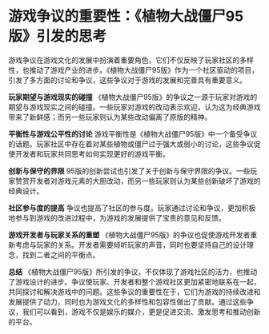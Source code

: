 # 游戏争议的重要性：《植物大战僵尸95版》引发的思考

游戏争议在游戏文化的发展中扮演着重要角色，它们不仅反映了玩家社区的多样性，也推动了游戏产业的进步。《植物大战僵尸95版》作为一个社区驱动的项目，引发了多方面的讨论和争议，这些争议对于游戏的发展和完善具有重要意义。

**玩家期望与游戏现实的碰撞**
《植物大战僵尸95版》的争议之一源于玩家对游戏的期望与游戏现实之间的碰撞。一些玩家对游戏的改动表示欢迎，认为这为经典游戏带来了新鲜感；而另一些玩家则认为某些改动偏离了原版的精神。

**平衡性与游戏公平性的讨论**
游戏平衡性是《植物大战僵尸95版》中一个备受争议的话题。玩家社区中存在着对某些植物或僵尸过于强大或弱小的讨论，这些争议促使开发者和玩家共同思考如何实现更好的游戏平衡。

**创新与保守的界限**
95版的创新尝试也引发了关于创新与保守界限的争议。一些玩家赞赏开发者对游戏元素的大胆改动，而另一些玩家则认为某些创新破坏了游戏的经典设计。

**社区参与度的提高**
争议也提高了社区的参与度。玩家通过讨论和争议，更加积极地参与到游戏的改进过程中，为游戏的发展提供了宝贵的意见和反馈。

**游戏开发者与玩家关系的重塑**
《植物大战僵尸95版》的争议也促使游戏开发者重新考虑与玩家的关系。开发者需要倾听玩家的声音，同时也要坚持自己的设计理念，找到二者之间的平衡点。

**总结**
《植物大战僵尸95版》所引发的争议，不仅体现了游戏社区的活力，也推动了游戏设计的进步。争议使玩家、开发者和整个游戏社区更加紧密地联系在一起，共同探讨和解决游戏中的问题。这些争议的重要性在于，它们为游戏的持续改进和发展提供了动力，同时也为游戏文化的多样性和包容性做出了贡献。通过这些争议，我们可以看到，游戏不仅是娱乐的媒介，更是促进交流、激发思考和推动创新的平台。